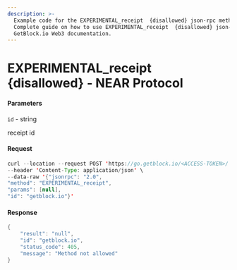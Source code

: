 ```yaml
---
description: >-
  Example code for the EXPERIMENTAL_receipt  {disallowed} json-rpc method.
  Сomplete guide on how to use EXPERIMENTAL_receipt  {disallowed} json-rpc in
  GetBlock.io Web3 documentation.
---
```


# EXPERIMENTAL\_receipt {disallowed} - NEAR Protocol

#### Parameters

`id` - string

receipt id

#### Request

```java
curl --location --request POST 'https://go.getblock.io/<ACCESS-TOKEN>/' \
--header 'Content-Type: application/json' \
--data-raw '{"jsonrpc": "2.0",
"method": "EXPERIMENTAL_receipt",
"params": [null],
"id": "getblock.io"}'
```

#### Response

```java
{
    "result": "null",
    "id": "getblock.io",
    "status_code": 405,
    "message": "Method not allowed"
}
```
